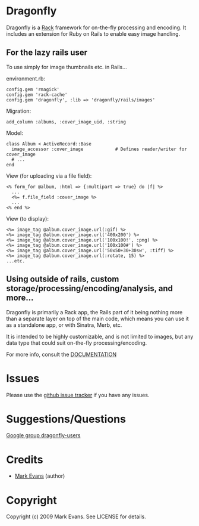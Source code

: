 Dragonfly
===========

Dragonfly is a <a href="http://rack.rubyforge.org">Rack</a> framework for on-the-fly processing and encoding.
It includes an extension for Ruby on Rails to enable easy image handling.

For the lazy rails user
-----------------------
To use simply for image thumbnails etc. in Rails...

environment.rb:

    config.gem 'rmagick'
    config.gem 'rack-cache'
    config.gem 'dragonfly', :lib => 'dragonfly/rails/images'

Migration:

    add_column :albums, :cover_image_uid, :string

Model:

    class Album < ActiveRecord::Base
      image_accessor :cover_image            # Defines reader/writer for cover_image
      # ...
    end

View (for uploading via a file field):

    <% form_for @album, :html => {:multipart => true} do |f| %>
      ...
      <%= f.file_field :cover_image %>
      ...
    <% end %>


View (to display):

    <%= image_tag @album.cover_image.url(:gif) %>
    <%= image_tag @album.cover_image.url('400x200') %>
    <%= image_tag @album.cover_image.url('100x100!', :png) %>
    <%= image_tag @album.cover_image.url('100x100#') %>
    <%= image_tag @album.cover_image.url('50x50+30+30sw', :tiff) %>
    <%= image_tag @album.cover_image.url(:rotate, 15) %>
    ...etc.

Using outside of rails, custom storage/processing/encoding/analysis, and more...
--------------------------------------------------------------------------------
Dragonfly is primarily a Rack app, the Rails part of it being nothing more than a separate layer on top of the main code, which means you can use it as a standalone app, or with Sinatra, Merb, etc.

It is intended to be highly customizable, and is not limited to images, but any data type that could suit on-the-fly processing/encoding.

For more info, consult the <a href="http://markevans.github.com/dragonfly">DOCUMENTATION</a>

Issues
======
Please use the <a href="http://github.com/markevans/dragonfly/issues">github issue tracker</a> if you have any issues.

Suggestions/Questions
=====================
<a href="http://groups.google.com/group/dragonfly-users">Google group dragonfly-users</a>

Credits
=======
- <a href="http://github.com/markevans">Mark Evans</a> (author)

Copyright
========

Copyright (c) 2009 Mark Evans. See LICENSE for details.
